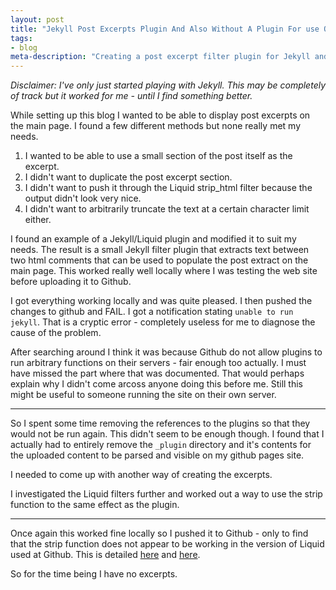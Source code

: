 ```yaml
---
layout: post
title: "Jekyll Post Excerpts Plugin And Also Without A Plugin For use On Github pages"
tags: 
- blog
meta-description: "Creating a post excerpt filter plugin for Jekyll and the same functionality for use on Github pages without a plugin"
---
```


_Disclaimer: I've only just started playing with Jekyll. This may be completely of track but it worked for me - until I find something better._

<!-- excerpt start -->
While setting up this blog I wanted to be able to display post excerpts on the main page. I found a few different methods but none really met my needs.

1. I wanted to be able to use a small section of the post itself as the excerpt. 
1. I didn't want to duplicate the post excerpt section. 
1. I didn't want to push it through the Liquid strip_html filter because the output didn't look very nice. 
1. I didn't want to arbitrarily truncate the text at a certain character limit either.
<!-- excerpt end -->

I found an example of a Jekyll/Liquid plugin and modified it to suit my needs. The result is a small Jekyll filter plugin that extracts text between two html comments that can be used to populate the post extract on the main page. This worked really well locally where I was testing the web site before uploading it to Github. 

I got everything working locally and was quite pleased. I then pushed the changes to github and FAIL. I got a notification stating <code>unable to run jekyll</code>. That is a cryptic error - completely useless for me to diagnose the cause of the problem. 

After searching around I think it was because Github do not allow plugins to run arbitrary functions on their servers - fair enough too actually. I must have missed the part where that was documented. That would perhaps explain why I didn't come arcoss anyone doing this before me. Still this might be useful to someone running the site on their own server.

<script src="https://gist.github.com/1964919.js"> </script>

<hr />

So I spent some time removing the references to the plugins so that they would not be run again. This didn't seem to be enough though. I found that I actually had to entirely remove the <code>_plugin</code> directory and it's contents for the uploaded content to be parsed and visible on my github pages site.

I needed to come up with another way of creating the excerpts. 

I investigated the Liquid filters further and worked out a way to use the strip function to the same effect as the plugin.

<script src="https://gist.github.com/1965992.js"> </script>

<hr />

Once again this worked fine locally so I pushed it to Github - only to find that the strip function does not appear to be working in the version of Liquid used at Github. This is detailed [here](https://github.com/mojombo/jekyll/issues/502) and [here](https://github.com/Shopify/liquid/issues/92).

So for the time being I have no excerpts.

